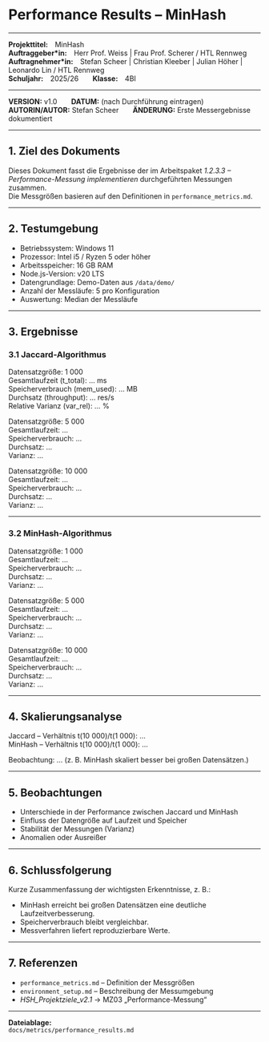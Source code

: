 # Performance Results – MinHash <HSH>

---

**Projekttitel:** MinHash <HSH>  
**Auftraggeber*in:** Herr Prof. Weiss | Frau Prof. Scherer / HTL Rennweg  
**Auftragnehmer*in:** Stefan Scheer | Christian Kleeber | Julian Höher | Leonardo Lin / HTL Rennweg  
**Schuljahr:** 2025/26  **Klasse:** 4BI  

---

**VERSION:** v1.0  **DATUM:** (nach Durchführung eintragen)  **AUTORIN/AUTOR:** Stefan Scheer  **ÄNDERUNG:** Erste Messergebnisse dokumentiert

---

## 1. Ziel des Dokuments
Dieses Dokument fasst die Ergebnisse der im Arbeitspaket *1.2.3.3 – Performance-Messung implementieren* durchgeführten Messungen zusammen.  
Die Messgrößen basieren auf den Definitionen in `performance_metrics.md`.

---

## 2. Testumgebung
- Betriebssystem: Windows 11  
- Prozessor: Intel i5 / Ryzen 5 oder höher  
- Arbeitsspeicher: 16 GB RAM  
- Node.js-Version: v20 LTS  
- Datengrundlage: Demo-Daten aus `/data/demo/`  
- Anzahl der Messläufe: 5 pro Konfiguration  
- Auswertung: Median der Messläufe

---

## 3. Ergebnisse

### 3.1 Jaccard-Algorithmus
Datensatzgröße: 1 000  
Gesamtlaufzeit (t_total): … ms  
Speicherverbrauch (mem_used): … MB  
Durchsatz (throughput): … res/s  
Relative Varianz (var_rel): … %

Datensatzgröße: 5 000  
Gesamtlaufzeit: …  
Speicherverbrauch: …  
Durchsatz: …  
Varianz: …

Datensatzgröße: 10 000  
Gesamtlaufzeit: …  
Speicherverbrauch: …  
Durchsatz: …  
Varianz: …

---

### 3.2 MinHash-Algorithmus
Datensatzgröße: 1 000  
Gesamtlaufzeit: …  
Speicherverbrauch: …  
Durchsatz: …  
Varianz: …

Datensatzgröße: 5 000  
Gesamtlaufzeit: …  
Speicherverbrauch: …  
Durchsatz: …  
Varianz: …

Datensatzgröße: 10 000  
Gesamtlaufzeit: …  
Speicherverbrauch: …  
Durchsatz: …  
Varianz: …

---

## 4. Skalierungsanalyse
Jaccard – Verhältnis t(10 000)/t(1 000): …  
MinHash – Verhältnis t(10 000)/t(1 000): …  

Beobachtung: … (z. B. MinHash skaliert besser bei großen Datensätzen.)

---

## 5. Beobachtungen
- Unterschiede in der Performance zwischen Jaccard und MinHash  
- Einfluss der Datengröße auf Laufzeit und Speicher  
- Stabilität der Messungen (Varianz)  
- Anomalien oder Ausreißer  

---

## 6. Schlussfolgerung
Kurze Zusammenfassung der wichtigsten Erkenntnisse, z. B.:
- MinHash erreicht bei großen Datensätzen eine deutliche Laufzeitverbesserung.  
- Speicherverbrauch bleibt vergleichbar.  
- Messverfahren liefert reproduzierbare Werte.

---

## 7. Referenzen
- `performance_metrics.md` – Definition der Messgrößen  
- `environment_setup.md` – Beschreibung der Messumgebung  
- *HSH_Projektziele_v2.1* → MZ03 „Performance-Messung“

---

**Dateiablage:**  
`docs/metrics/performance_results.md`